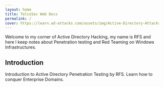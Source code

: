 ```yaml
---
layout: home
title: TelcoSec Web Docs
permalink: /
cover: https://learn.ad-attacks.com/assets/img/Active-Directory-Attacks.png
---
```


Welcome to my corner of Active Directory Hacking, my name is RFS and here I keep notes about Penetration testing and Red Teaming on Windows Infrastructures.

## Introduction

Introduction to Active Directory Penetration Testing by RFS. Learn how to conquer Enterprise Domains.



